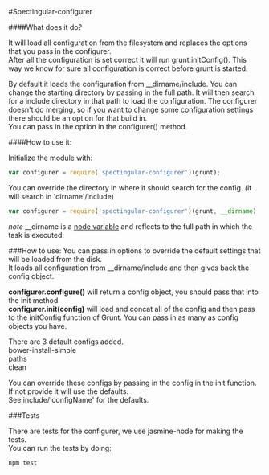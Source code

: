 #Spectingular-configurer

####What does it do?

It will load all configuration from the filesystem and replaces the options that you pass in the configurer.  
After all the configuration is set correct it will run grunt.initConfig(). This way we know for sure all configuration is correct before grunt is started.

By default it loads the configuration from __dirname/include. You can change the starting directory by passing in the full path.
It will then search for a include directory in that path to load the configuration.
The configurer doesn't do merging, so if you want to change some configuration settings there should be an option for that build in.  
You can pass in the option in the configurer() method.

####How to use it:

Initialize the module with:  
```javascript
var configurer = require('spectingular-configurer')(grunt);
```

You can override the directory in where it should search for the config.
(it will search in 'dirname'/include)

```javascript
var configurer = require('spectingular-configurer')(grunt, __dirname)
```
*note* __dirname is a [node variable](https://nodejs.org/api/globals.html#globals_dirname) and reflects to the full path in which the task is executed.

###How to use:
You can pass in options to override the default settings that will be loaded from the disk.  
It loads all configuration from __dirname/include and then gives back the config object.

**configurer.configure()** will return a config object, you should pass that into the init method.  
**configurer.init(config)** will load and concat all of the config and then pass to the initConfig function of Grunt. You can pass in as many as config objects you have.

There are 3 default configs added.  
bower-install-simple  
paths  
clean  

You can override these configs by passing in the config in the init function. If not provide it will use the defaults.  
See include/'configName' for the defaults.



###Tests

There are tests for the configurer, we use jasmine-node for making the tests.  
You can run the tests by doing:
```
npm test
```
